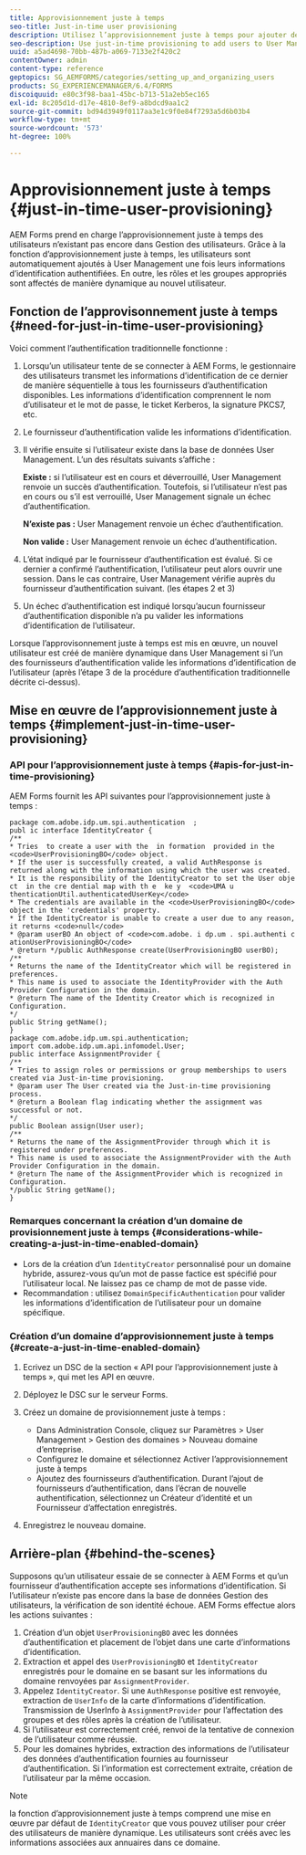 ```yaml
---
title: Approvisionnement juste à temps
seo-title: Just-in-time user provisioning
description: Utilisez l’approvisionnement juste à temps pour ajouter des utilisateurs à User Management après l’authentification réussie et pour affecter de manière dynamique les rôles et les groupes appropriés au nouvel utilisateur.
seo-description: Use just-in-time provisioning to add users to User Management after successfull authentication and dynamically assign relevant roles and groups to the new user.
uuid: a5ad4698-70bb-487b-a069-7133e2f420c2
contentOwner: admin
content-type: reference
geptopics: SG_AEMFORMS/categories/setting_up_and_organizing_users
products: SG_EXPERIENCEMANAGER/6.4/FORMS
discoiquuid: e80c3f98-baa1-45bc-b713-51a2eb5ec165
exl-id: 8c205d1d-d17e-4810-8ef9-a8bdcd9aa1c2
source-git-commit: bd94d3949f0117aa3e1c9f0e84f7293a5d6b03b4
workflow-type: tm+mt
source-wordcount: '573'
ht-degree: 100%

---
```


# Approvisionnement juste à temps {#just-in-time-user-provisioning}

AEM Forms prend en charge l’approvisionnement juste à temps des utilisateurs n’existant pas encore dans Gestion des utilisateurs. Grâce à la fonction d’approvisionnement juste à temps, les utilisateurs sont automatiquement ajoutés à User Management une fois leurs informations d’identification authentifiées. En outre, les rôles et les groupes appropriés sont affectés de manière dynamique au nouvel utilisateur.

## Fonction de l’approvisonnement juste à temps {#need-for-just-in-time-user-provisioning}

Voici comment l’authentification traditionnelle fonctionne :

1. Lorsqu’un utilisateur tente de se connecter à AEM Forms, le gestionnaire des utilisateurs transmet les informations d’identification de ce dernier de manière séquentielle à tous les fournisseurs d’authentification disponibles. Les informations d’identification comprennent le nom d’utilisateur et le mot de passe, le ticket Kerberos, la signature PKCS7, etc.
1. Le fournisseur d’authentification valide les informations d’identification.
1. Il vérifie ensuite si l’utilisateur existe dans la base de données User Management. L’un des résultats suivants s’affiche :

   **Existe :** si l’utilisateur est en cours et déverrouillé, User Management renvoie un succès d’authentification. Toutefois, si l’utilisateur n’est pas en cours ou s’il est verrouillé, User Management signale un échec d’authentification.

   **N’existe pas :** User Management renvoie un échec d’authentification.

   **Non valide :** User Management renvoie un échec d’authentification.

1. L’état indiqué par le fournisseur d’authentification est évalué. Si ce dernier a confirmé l’authentification, l’utilisateur peut alors ouvrir une session. Dans le cas contraire, User Management vérifie auprès du fournisseur d’authentification suivant. (les étapes 2 et 3)
1. Un échec d’authentification est indiqué lorsqu’aucun fournisseur d’authentification disponible n’a pu valider les informations d’identification de l’utilisateur.

Lorsque l’approvisonnement juste à temps est mis en œuvre, un nouvel utilisateur est créé de manière dynamique dans User Management si l’un des fournisseurs d’authentification valide les informations d’identification de l’utilisateur (après l’étape 3 de la procédure d’authentification traditionnelle décrite ci-dessus).

## Mise en œuvre de l’approvisionnement juste à temps {#implement-just-in-time-user-provisioning}

### API pour l’approvisionnement juste à temps {#apis-for-just-in-time-provisioning}

AEM Forms fournit les API suivantes pour l’approvisionnement juste à temps :

```as3
package com.adobe.idp.um.spi.authentication  ; 
publ ic interface IdentityCreator { 
/** 
* Tries  to create a user with the  in formation  provided in the <code>UserProvisioningBO</code> object. 
* If the user is successfully created, a valid AuthResponse is returned along with the information using which the user was created. 
* It is the responsibility of the IdentityCreator to set the User obje ct  in the cre dential map with th e  ke y  <code>UMA u thenticationUtil.authenticatedUserKey</code> 
* The credentials are available in the <code>UserProvisioningBO</code> object in the 'credentials' property. 
* If the IdentityCreator is unable to create a user due to any reason, it returns <code>null</code> 
* @param userBO An object of <code>com.adobe. i dp.um . spi.authenti c ationUserProvisioningBO</code> 
* @return */public AuthResponse create(UserProvisioningBO userBO); 
/** 
* Returns the name of the IdentityCreator which will be registered in preferences. 
* This name is used to associate the IdentityProvider with the Auth Provider Configuration in the domain. 
* @return The name of the Identity Creator which is recognized in Configuration. 
*/ 
public String getName(); 
} 
package com.adobe.idp.um.spi.authentication; 
import com.adobe.idp.um.api.infomodel.User; 
public interface AssignmentProvider { 
/** 
* Tries to assign roles or permissions or group memberships to users created via Just-in-time provisioning. 
* @param user The User created via the Just-in-time provisioning process. 
* @return a Boolean flag indicating whether the assignment was successful or not. 
*/ 
public Boolean assign(User user); 
/** 
* Returns the name of the AssignmentProvider through which it is registered under preferences. 
* This name is used to associate the AssignmentProvider with the Auth Provider Configuration in the domain. 
* @return The name of the AssignmentProvider which is recognized in Configuration. 
*/public String getName(); 
}
```

### Remarques concernant la création d’un domaine de provisionnement juste à temps {#considerations-while-creating-a-just-in-time-enabled-domain}

* Lors de la création d’un `IdentityCreator` personnalisé pour un domaine hybride, assurez-vous qu’un mot de passe factice est spécifié pour l’utilisateur local. Ne laissez pas ce champ de mot de passe vide.
* Recommandation : utilisez `DomainSpecificAuthentication` pour valider les informations d’identification de l’utilisateur pour un domaine spécifique.

### Création d’un domaine d’approvisionnement juste à temps {#create-a-just-in-time-enabled-domain}

1. Ecrivez un DSC de la section « API pour l’approvisionnement juste à temps », qui met les API en œuvre.
1. Déployez le DSC sur le serveur Forms.
1. Créez un domaine de provisionnement juste à temps :

   * Dans Administration Console, cliquez sur Paramètres > User Management > Gestion des domaines > Nouveau domaine d’entreprise.
   * Configurez le domaine et sélectionnez Activer l’approvisionnement juste à temps <!--Fix broken link (See Setting up and managing domains).-->
   * Ajoutez des fournisseurs d’authentification. Durant l’ajout de fournisseurs d’authentification, dans l’écran de nouvelle authentification, sélectionnez un Créateur d’identité et un Fournisseur d’affectation enregistrés.

1. Enregistrez le nouveau domaine.

## Arrière-plan {#behind-the-scenes}

Supposons qu’un utilisateur essaie de se connecter à AEM Forms et qu’un fournisseur d’authentification accepte ses informations d’identification. Si l’utilisateur n’existe pas encore dans la base de données Gestion des utilisateurs, la vérification de son identité échoue. AEM Forms effectue alors les actions suivantes :

1. Création d’un objet `UserProvisioningBO` avec les données d’authentification et placement de l’objet dans une carte d’informations d’identification.
1. Extraction et appel des `UserProvisioningBO` et `IdentityCreator` enregistrés pour le domaine en se basant sur les informations du domaine renvoyées par `AssignmentProvider`.
1. Appelez `IdentityCreator`. Si une `AuthResponse` positive est renvoyée, extraction de `UserInfo` de la carte d’informations d’identification. Transmission de UserInfo à `AssignmentProvider` pour l’affectation des groupes et des rôles après la création de l’utilisateur.
1. Si l’utilisateur est correctement créé, renvoi de la tentative de connexion de l’utilisateur comme réussie.
1. Pour les domaines hybrides, extraction des informations de l’utilisateur des données d’authentification fournies au fournisseur d’authentification. Si l’information est correctement extraite, création de l’utilisateur par la même occasion.

>[!NOTE]
>
>la fonction d’approvisionnement juste à temps comprend une mise en œuvre par défaut de `IdentityCreator` que vous pouvez utiliser pour créer des utilisateurs de manière dynamique. Les utilisateurs sont créés avec les informations associées aux annuaires dans ce domaine.
